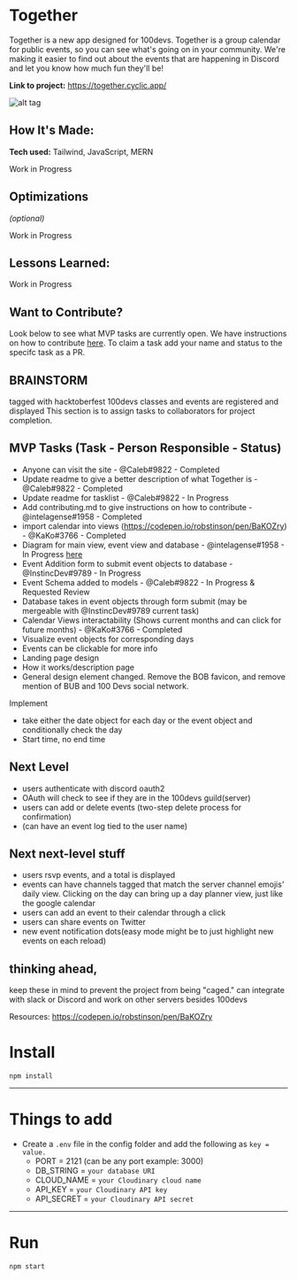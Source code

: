 # Together
Together is a new app designed for 100devs. Together is a group calendar for public events, so you can see what's going on in your community. We're making it easier to find out about the events that are happening in Discord and let you know how much fun they'll be!

**Link to project:** https://together.cyclic.app/

![alt tag](https://i.ibb.co/vVH3qjx/Screen-Shot-2022-11-05-at-12-13-17-PM.png)

## How It's Made:

**Tech used:** Tailwind, JavaScript, MERN

Work in Progress

## Optimizations
*(optional)*

Work in Progress

## Lessons Learned:

Work in Progress

## Want to Contribute?

Look below to see what MVP tasks are currently open. We have instructions on how to contribute [here](https://github.com/Caleb-Cohen/Together/blob/main/CONTRIBUTING.md). To claim a task add your name and status to the specifc task as a PR. 

## BRAINSTORM

tagged with hacktoberfest
100devs classes and events are registered and displayed
This section is to assign tasks to collaborators for project completion.

## MVP Tasks (Task - Person Responsible - Status)
- Anyone can visit the site - @Caleb#9822 - Completed
- Update readme to give a better description of what Together is - @Caleb#9822 - Completed
- Update readme for tasklist - @Caleb#9822 - In Progress
- Add contributing.md to give instructions on how to contribute - @intelagense#1958 - Completed
- import calendar into views (https://codepen.io/robstinson/pen/BaKOZry) - @KaKo#3766 - Completed
- Diagram for main view, event view and database - @intelagense#1958 - In Progress [here](https://cdn.discordapp.com/attachments/1038482732633825442/1038547318103867514/image.png)
- Event Addition form to submit event objects to database - @InstincDev#9789 - In Progress
- Event Schema added to models - @Caleb#9822 - In Progress & Requested Review
- Database takes in event objects through form submit (may be mergeable with @InstincDev#9789 current task)
- Calendar Views interactability (Shows current months and can click for future months) - @KaKo#3766 - Completed
- Visualize event objects for corresponding days
- Events can be clickable for more info
- Landing page design
- How it works/description page
- General design element changed. Remove the BOB favicon, and remove mention of BUB and 100 Devs social network.

Implement
- take either the date object for each day or the event object and conditionally check the day
- Start time, no end time

## Next Level 

- users authenticate with discord oauth2 
- OAuth will check to see if they are in the 100devs guild(server)
- users can add or delete events (two-step delete process for confirmation)
- (can have an event log tied to the user name)

## Next next-level stuff
- users rsvp events, and a total is displayed
- events can have channels tagged that match the server channel emojis' daily view. Clicking on the day can bring up a day planner view, just like the google calendar
- users can add an event to their calendar through a click
- users can share events on Twitter
- new event notification dots(easy mode might be to just highlight new events on each reload)

## thinking ahead,
keep these in mind to prevent the project from being "caged."
can integrate with slack or Discord and work on other servers besides 100devs

Resources:
https://codepen.io/robstinson/pen/BaKOZry 

# Install

`npm install`

---

# Things to add

- Create a `.env` file in the config folder and add the following as `key = value.`
  - PORT = 2121 (can be any port example: 3000)
  - DB_STRING = `your database URI`
  - CLOUD_NAME = `your Cloudinary cloud name`
  - API_KEY = `your Cloudinary API key`
  - API_SECRET = `your Cloudinary API secret`

---

# Run

`npm start`

